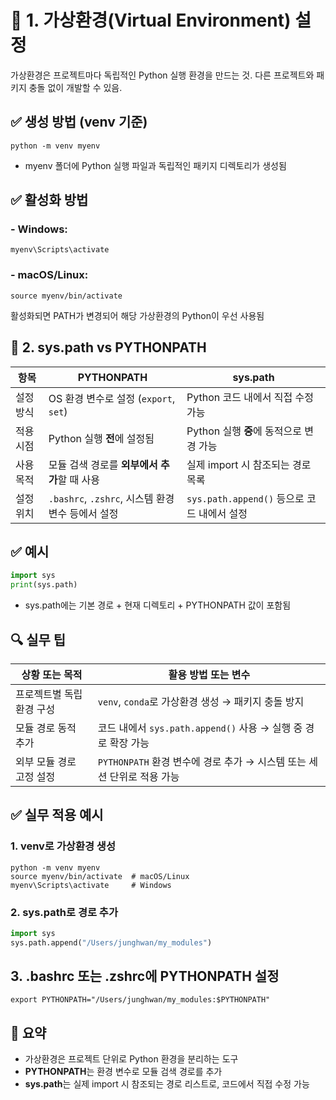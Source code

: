 # 🧪 1. 가상환경(Virtual Environment) 설정

가상환경은 프로젝트마다 독립적인 Python 실행 환경을 만드는 것.
다른 프로젝트와 패키지 충돌 없이 개발할 수 있음.

## ✅ 생성 방법 (venv 기준)
```
python -m venv myenv
```

- myenv 폴더에 Python 실행 파일과 독립적인 패키지 디렉토리가 생성됨
## ✅ 활성화 방법
### - Windows:
```
myenv\Scripts\activate
```
### - macOS/Linux:
```
source myenv/bin/activate
```

활성화되면 PATH가 변경되어 해당 가상환경의 Python이 우선 사용됨


## 🧠 2. sys.path vs PYTHONPATH
| 항목             | PYTHONPATH                                | sys.path                                 |
|------------------|--------------------------------------------|-------------------------------------------|
| 설정 방식         | OS 환경 변수로 설정 (`export`, `set`)         | Python 코드 내에서 직접 수정 가능            |
| 적용 시점         | Python 실행 **전**에 설정됨                   | Python 실행 **중**에 동적으로 변경 가능       |
| 사용 목적         | 모듈 검색 경로를 **외부에서 추가**할 때 사용     | 실제 import 시 참조되는 경로 목록             |
| 설정 위치         | `.bashrc`, `.zshrc`, 시스템 환경 변수 등에서 설정 | `sys.path.append()` 등으로 코드 내에서 설정    |

## ✅ 예시
```python
import sys
print(sys.path)
```
- sys.path에는 기본 경로 + 현재 디렉토리 + PYTHONPATH 값이 포함됨

## 🔍 실무 팁

| 상황 또는 목적             | 활용 방법 또는 변수                                               |
|----------------------------|------------------------------------------------------------------|
| 프로젝트별 독립 환경 구성     | `venv`, `conda`로 가상환경 생성 → 패키지 충돌 방지                    |
| 모듈 경로 동적 추가         | 코드 내에서 `sys.path.append()` 사용 → 실행 중 경로 확장 가능           |
| 외부 모듈 경로 고정 설정     | `PYTHONPATH` 환경 변수에 경로 추가 → 시스템 또는 세션 단위로 적용 가능   |

## ✅ 실무 적용 예시
### 1. venv로 가상환경 생성
```
python -m venv myenv
source myenv/bin/activate  # macOS/Linux
myenv\Scripts\activate     # Windows
```

### 2. sys.path로 경로 추가
```python
import sys
sys.path.append("/Users/junghwan/my_modules")
```

## 3. .bashrc 또는 .zshrc에 PYTHONPATH 설정
```
export PYTHONPATH="/Users/junghwan/my_modules:$PYTHONPATH"
```


## 🧠 요약
- 가상환경은 프로젝트 단위로 Python 환경을 분리하는 도구
- **PYTHONPATH**는 환경 변수로 모듈 검색 경로를 추가
- **sys.path**는 실제 import 시 참조되는 경로 리스트로, 코드에서 직접 수정 가능
